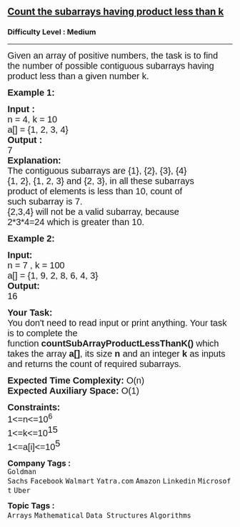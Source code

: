 <h2><a href="https://practice.geeksforgeeks.org/problems/count-the-subarrays-having-product-less-than-k1708/1?page=3&sprint=94ade6723438d94ecf0c00c3937dad55&sortBy=submissions">Count the subarrays having product less than k</a></h2><h3>Difficulty Level : Medium</h3><hr><div class="problems_problem_content__Xm_eO"><p><span style="font-family: arial,helvetica,sans-serif;"><span style="font-size: 20px;">Given an array of positive numbers, the task is to find the number of possible contiguous subarrays having product less than a given number k. </span></span></p>
<p><span style="font-family: arial,helvetica,sans-serif;"><span style="font-size: 20px;"><strong>Example 1:</strong></span></span></p>
<pre><span style="font-family: arial,helvetica,sans-serif;"><span style="font-size: 20px;"><strong>Input : 
</strong>n = 4, k = 10
a[] = {1, 2, 3, 4}
<strong>Output : </strong>
7
<strong>Explanation:</strong>
The contiguous subarrays are {1}, {2}, {3}, {4} 
{1, 2}, {1, 2, 3} and {2, 3}, in all these subarrays<br></span></span><span style="font-family: arial,helvetica,sans-serif;"><span style="font-size: 20px;">product of elements is less than 10, count of<br>such subarray is 7.<br>{2,3,4} will not be a valid subarray, because <br>2*3*4=24 which is greater than 10.</span></span></pre>
<p><span style="font-family: arial,helvetica,sans-serif;"><span style="font-size: 20px;"><strong>Example 2:</strong></span></span></p>
<pre><span style="font-family: arial,helvetica,sans-serif;"><span style="font-size: 20px;"><strong>Input:
</strong>n = 7 , k = 100
a[] = {1, 9, 2, 8, 6, 4, 3}
<strong>Output:</strong>
16</span></span></pre>
<p><span style="font-family: arial,helvetica,sans-serif;"><span style="font-size: 20px;"><strong>Your Task:&nbsp;&nbsp;</strong><br>You don't need to read input or print anything. Your task is to complete the function&nbsp;<strong>countSubArrayProductLessThanK()</strong>&nbsp;which takes the array <strong>a[]</strong>, its size <strong>n</strong><strong> </strong>and an integer <strong>k</strong> as inputs and returns the count of required subarrays.</span></span></p>
<p><span style="font-family: arial,helvetica,sans-serif;"><span style="font-size: 20px;"><strong>Expected Time Complexity:</strong> O(n)<br><strong>Expected Auxiliary Space:</strong> O(1)</span></span></p>
<p><span style="font-family: arial,helvetica,sans-serif;"><span style="font-size: 20px;"><strong>Constraints:</strong><br>1&lt;=n&lt;=10<sup>6</sup></span><span style="font-size: 20px;"><br><span style="font-size: 20px;">1&lt;=k&lt;=10</span><sup style="font-size: 20px;">15</sup><br><span style="font-size: 20px;">1&lt;=a[i]&lt;=10</span><sup style="font-size: 20px;">5</sup></span></span></p></div><p><span style=font-size:18px><strong>Company Tags : </strong><br><code>Goldman Sachs</code>&nbsp;<code>Facebook</code>&nbsp;<code>Walmart</code>&nbsp;<code>Yatra.com</code>&nbsp;<code>Amazon</code>&nbsp;<code>Linkedin</code>&nbsp;<code>Microsoft</code>&nbsp;<code>Uber</code>&nbsp;<br><p><span style=font-size:18px><strong>Topic Tags : </strong><br><code>Arrays</code>&nbsp;<code>Mathematical</code>&nbsp;<code>Data Structures</code>&nbsp;<code>Algorithms</code>&nbsp;